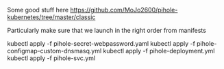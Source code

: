 Some good stuff here https://github.com/MoJo2600/pihole-kubernetes/tree/master/classic

Particularly make sure that we launch in the right order from manifests

kubectl apply -f pihole-secret-webpassword.yaml
kubectl apply -f pihole-configmap-custom-dnsmasq.yml
kubectl apply -f pihole-deployment.yml
kubectl apply -f pihole-svc.yml
